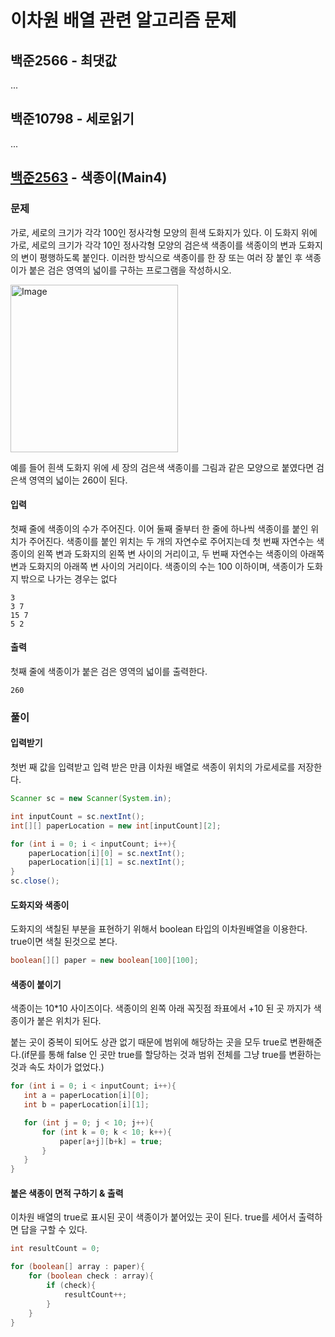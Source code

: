 # 이차원 배열 관련 알고리즘 문제
## 백준2566 - 최댓값
...

## 백준10798 - 세로읽기
...

## [백준2563](https://www.acmicpc.net/problem/2563) - 색종이(Main4)
### 문제
가로, 세로의 크기가 각각 100인 정사각형 모양의 흰색 도화지가 있다. 이 도화지 위에 가로, 세로의 크기가 각각 10인 정사각형 모양의 검은색 색종이를 색종이의 변과 도화지의 변이 평행하도록 붙인다. 이러한 방식으로 색종이를 한 장 또는 여러 장 붙인 후 색종이가 붙은 검은 영역의 넓이를 구하는 프로그램을 작성하시오.

<img width="268" alt="Image" src="https://github.com/user-attachments/assets/cedb166d-a901-4055-8fc5-cd2203515d5f" />

예를 들어 흰색 도화지 위에 세 장의 검은색 색종이를 그림과 같은 모양으로 붙였다면 검은색 영역의 넓이는 260이 된다.

#### 입력
첫째 줄에 색종이의 수가 주어진다. 이어 둘째 줄부터 한 줄에 하나씩 색종이를 붙인 위치가 주어진다. 색종이를 붙인 위치는 두 개의 자연수로 주어지는데 첫 번째 자연수는 색종이의 왼쪽 변과 도화지의 왼쪽 변 사이의 거리이고, 두 번째 자연수는 색종이의 아래쪽 변과 도화지의 아래쪽 변 사이의 거리이다. 색종이의 수는 100 이하이며, 색종이가 도화지 밖으로 나가는 경우는 없다

```text
3
3 7
15 7
5 2
```

#### 출력
첫째 줄에 색종이가 붙은 검은 영역의 넓이를 출력한다.

```text
260
```

### 풀이
#### 입력받기
첫번 째 값을 입력받고 입력 받은 만큼 이차원 배열로 색종이 위치의 가로세로를 저장한다.

```java
Scanner sc = new Scanner(System.in);

int inputCount = sc.nextInt();
int[][] paperLocation = new int[inputCount][2];

for (int i = 0; i < inputCount; i++){
    paperLocation[i][0] = sc.nextInt();
    paperLocation[i][1] = sc.nextInt();
}
sc.close();
```

#### 도화지와 색종이
도화지의 색칠된 부분을 표현하기 위해서 boolean 타입의 이차원배열을 이용한다. true이면 색칠 된것으로 본다.

```java
boolean[][] paper = new boolean[100][100];
```

#### 색종이 붙이기
색종이는 10*10 사이즈이다. 색종이의 왼쪽 아래 꼭짓점 좌표에서 +10 된 곳 까지가 색종이가 붙은 위치가 된다.

붙는 곳이 중복이 되어도 상관 없기 때문에 범위에 해당하는 곳을 모두 true로 변환해준다.(if문를 통해 false 인 곳만 true를 할당하는 것과 범위 전체를 그냥 true를 변환하는 것과 속도 차이가 없었다.)

```java
for (int i = 0; i < inputCount; i++){
   int a = paperLocation[i][0];
   int b = paperLocation[i][1];

   for (int j = 0; j < 10; j++){
       for (int k = 0; k < 10; k++){
           paper[a+j][b+k] = true;
       }
   }
}
```

#### 붙은 색종이 면적 구하기 & 출력
이차원 배열의 true로 표시된 곳이 색종이가 붙어있는 곳이 된다. true를 세어서 출력하면 답을 구할 수 있다.

```java
int resultCount = 0;

for (boolean[] array : paper){
    for (boolean check : array){
        if (check){
            resultCount++;
        }
    }
}
```